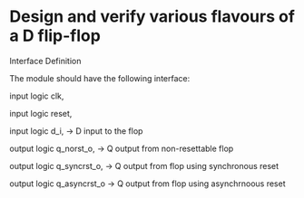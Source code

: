 # Design and verify various flavours of a D flip-flop

Interface Definition

The module should have the following interface:


input     logic      clk,

input     logic      reset,

input     logic      d_i,         -> D input to the flop

output    logic      q_norst_o,   -> Q output from non-resettable flop

output    logic      q_syncrst_o, -> Q output from flop using synchronous reset

output    logic      q_asyncrst_o -> Q output from flop using asynchrnoous reset
